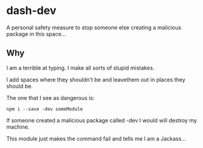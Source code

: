 # dash-dev

A personal safety measure to stop someone else creating a malicious package in this space...


## Why

I am a terrible at typing. I make all sorts of stupid mistakes.

I add spaces where they shouldn't be and leavethem out in places they should be.

The one that I see as dangerous is:

    npm i --save -dev someModule

If someone created a malicious package called -dev I would will destroy my machine.

This module just makes the command fail and tells me I am a Jackass...